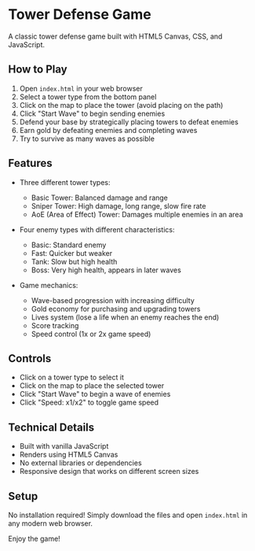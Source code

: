 # Tower Defense Game

A classic tower defense game built with HTML5 Canvas, CSS, and JavaScript.

## How to Play

1. Open `index.html` in your web browser
2. Select a tower type from the bottom panel
3. Click on the map to place the tower (avoid placing on the path)
4. Click "Start Wave" to begin sending enemies
5. Defend your base by strategically placing towers to defeat enemies
6. Earn gold by defeating enemies and completing waves
7. Try to survive as many waves as possible

## Features

- Three different tower types:

  - Basic Tower: Balanced damage and range
  - Sniper Tower: High damage, long range, slow fire rate
  - AoE (Area of Effect) Tower: Damages multiple enemies in an area

- Four enemy types with different characteristics:

  - Basic: Standard enemy
  - Fast: Quicker but weaker
  - Tank: Slow but high health
  - Boss: Very high health, appears in later waves

- Game mechanics:
  - Wave-based progression with increasing difficulty
  - Gold economy for purchasing and upgrading towers
  - Lives system (lose a life when an enemy reaches the end)
  - Score tracking
  - Speed control (1x or 2x game speed)

## Controls

- Click on a tower type to select it
- Click on the map to place the selected tower
- Click "Start Wave" to begin a wave of enemies
- Click "Speed: x1/x2" to toggle game speed

## Technical Details

- Built with vanilla JavaScript
- Renders using HTML5 Canvas
- No external libraries or dependencies
- Responsive design that works on different screen sizes

## Setup

No installation required! Simply download the files and open `index.html` in any modern web browser.

Enjoy the game!
